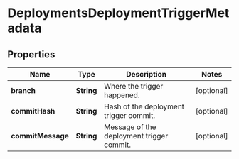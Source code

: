 # DeploymentsDeploymentTriggerMetadata

## Properties
Name | Type | Description | Notes
------------ | ------------- | ------------- | -------------
**branch** | **String** | Where the trigger happened. |  [optional]
**commitHash** | **String** | Hash of the deployment trigger commit. |  [optional]
**commitMessage** | **String** | Message of the deployment trigger commit. |  [optional]
